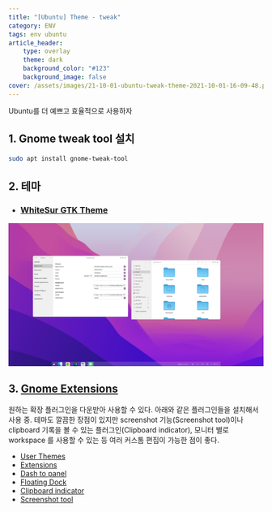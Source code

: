 ```yaml
---
title: "[Ubuntu] Theme - tweak"
category: ENV
tags: env ubuntu
article_header:
    type: overlay
    theme: dark
    background_color: "#123"
    background_image: false
cover: /assets/images/21-10-01-ubuntu-tweak-theme-2021-10-01-16-09-48.png
---
```


Ubuntu를 더 예쁘고 효율적으로 사용하자

<!--more-->

## 1. Gnome tweak tool 설치

```sh
sudo apt install gnome-tweak-tool
```

## 2. 테마

- ### [WhiteSur GTK Theme](https://github.com/vinceliuice/WhiteSur-gtk-theme)

![](/assets/images/21-10-01-ubuntu-tweak-theme-2021-10-01-16-09-48.png)

## 3. [Gnome Extensions](https://extensions.gnome.org/)

원하는 확장 플러그인을 다운받아 사용할 수 있다. 아래와 같은 플러그인들을 설치해서 사용 중. 테마도 깔끔한 장점이 있지만 screenshot 기능(Screenshot tool)이나 clipboard 기록을 볼 수 있는 플러그인(Clipboard indicator), 모니터 별로 workspace 를 사용할 수 있는 등 여러 커스톰 편집이 가능한 점이 좋다.

- [User Themes](https://extensions.gnome.org/extension/19/user-themes/)
- [Extensions](https://extensions.gnome.org/extension/1036/extensions/)
- [Dash to panel](https://extensions.gnome.org/extension/1160/dash-to-panel/)
- [Floating Dock](https://extensions.gnome.org/extension/3730/floating-dock/)
- [Clipboard indicator](https://extensions.gnome.org/extension/779/clipboard-indicator/)
- [Screenshot tool](https://extensions.gnome.org/extension/1112/screenshot-tool/)
